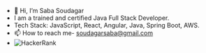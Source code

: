 - 👋 Hi, I’m Saba Soudagar
- I am a trained and certified Java Full Stack Developer.
- Tech Stack: JavaScript, React, Angular, Java, Spring Boot, AWS. 
- 📫 How to reach me- soudagarsaba@gmail.com
- ![HackerRank](hackerRank.svg)





<!---
SabaSoudagar2711/SabaSoudagar2711 is a ✨ special ✨ repository because its `README.md` (this file) appears on your GitHub profile.
You can click the Preview link to take a look at your changes.
--->
